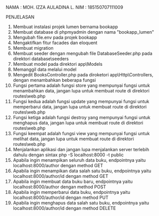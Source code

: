 NAMA    : MOH. IZZA AULADINA L.
NIM     : 185150707111009

PENJELASAN
1. Membuat instalasi projek lumen bernama bookapp
2. Membuat database di phpmyadmin dengan nama "bookapp_lumen"
3. Mengubah file.env pada projek bookapp
4. Mengaktifkan fitur facades dan eloquent
5. Membuat migration
6. Membuat seeder dengan mengubah file DatabaseSeeder.php pada direktori database\seeders
7. Membuat model pada direktori app\Models
8. Memanggil data melalui model
9. Mengedit BooksController.php pada diroketori app\Http\Controllers, dengan menambahkan beberapa fungsi
10. Fungsi pertama adalah fungsi store yang mempunyai fungsi untuk menambahkan data, jangan lupa untuk membuat route di direktori routes\web.php
11. Fungsi kedua adalah fungsi update yang mempunyai fungsi untuk memperbarui data, jangan lupa untuk membuat route di direktori routes\web.php
12. Fungsi ketiga adalah fungsi destroy yang mempunyai fungsi untuk menghapus data, jangan lupa untuk membuat route di direktori routes\web.php
13. Fungsi keempat adalah fungsi view yang mempunyai fungsi untuk melihat data, jangan lupa untuk membuat route di direktori routes\web.php
14. Menjalankan aplikasi dan jangan lupa menjalankan server terlebih dahulu dengan sintax php -S localhost:8000 -t public
15. Apabila ingin menampikan seluruh data buku, endpointnya yaitu localhost:8000/author dengan method GET
16. Apabila ingin menampikan data salah satu buku, endpointnya yaitu localhost:8000/author/id dengan method GET
17. Apabila ingin membuat data buku baru, endpointnya yaitu localhost:8000/author dengan method POST
18. Apabila ingin memperbarui data buku, endpointnya yaitu localhost:8000/author/id dengan method PUT
19. Apabila ingin menghapus data salah satu buku, endpointnya yaitu localhost:8000/author/id dengan method DELETE
